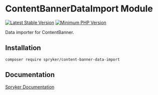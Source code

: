 # ContentBannerDataImport Module
[![Latest Stable Version](https://poser.pugx.org/spryker/content-banner-data-import/v/stable.svg)](https://packagist.org/packages/spryker/content-banner-data-import)
[![Minimum PHP Version](https://img.shields.io/badge/php-%3E%3D%208.2-8892BF.svg)](https://php.net/)

Data importer for ContentBanner.

## Installation

```
composer require spryker/content-banner-data-import
```

## Documentation

[Spryker Documentation](https://docs.spryker.com)
